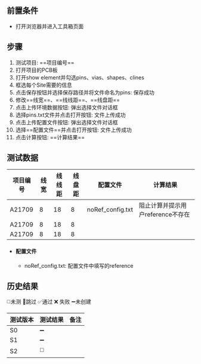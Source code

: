 
## 前置条件

- 打开浏览器并进入工具箱页面

## 步骤

1. 测试项目: ==项目编号== 
2. 打开项目的PCB板
3. 打开show element并勾选pins、vias、shapes、clines
4. 框选每个Site需要的信息
5. 点击保存按钮并选择保存路径并将文件命名为pins: 保存成功
6. 修改==线宽==、==线线距==、==线盘距== 
7. 点击上传环境数据按钮: 弹出选择文件对话框
8. 选择pins.txt文件并点击打开按钮: 文件上传成功
9. 点击上传配置文件按钮: 弹出选择文件对话框
10. 选择==配置文件==并点击打开按钮: 文件上传成功
11. 点击计算按钮: ==计算结果== 

## 测试数据

| 项目编号 | 线宽 | 线线距 | 线盘距 | 配置文件 | 计算结果 |
| ---- | ---- | ---- | ---- | ---- | ---- |
| A21709 | 8 | 18 | 8 | noRef_config.txt | 阻止计算并提示用户reference不存在 |
| A21709 | 8 | 18 | 8 |  |  |
| A21709 | 8 | 18 | 8 |  |  |
- #### 配置文件
	- noRef_config.txt: 配置文件中填写的reference

## 历史结果
 ◻️未测    🚫跳过     ✅通过    ❌ 失败    ➖未创建
 
| 测试版本 | 测试结果 | 备注 |
| ---- | ---- | ---- |
| S0 | ➖ |  |
| S1 | ➖ |  |
| S2 | ◻️ |  |




